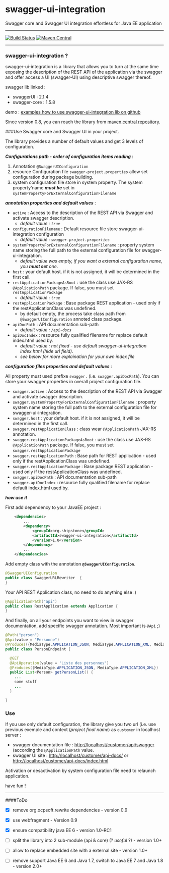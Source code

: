 # swagger-ui-integration
Swagger core and Swagger UI integration effortless for Java EE application

---

[![Build Status](https://travis-ci.org/ptitbob/swagger-ui-integration.svg?branch=master)](https://travis-ci.org/ptitbob/swagger-ui-integration)
[![Maven Central](https://maven-badges.herokuapp.com/maven-central/org.shipstone/swagger-ui-integration/badge.svg)](https://maven-badges.herokuapp.com/maven-central/org.shipstone/swagger-ui-integration)

---

### swagger-ui-integration ?

swagger-ui-integration is a library that allows you to turn at the same time exposing the description of the REST API of the application via the swagger and offer access a UI (swagger-UI) using descriptive swagger thereof.

swagger lib linked : 

* swaggerUI : 2.1.4
* swagger-core : 1.5.8

demo : [examples how to use swagger-ui-integration lib on github](https://github.com/ptitbob/swagger-ui-integration-test)

Since version 0.8, you can reach the library from [maven central repository](http://mvnrepository.com/artifact/org.shipstone/swagger-ui-integration). 

###Use Swagger core and Swagger UI in your project.

The library provides a number of default values and get 3 levels of configuration.

***Configurations path - order of configuration items reading*** :

1. Annotation ```@SwaggerUIConfiguration```
2. resource Configuration file ```swagger-project.properties``` allow set configuration during package building.
3. system configuration file store in system property. The system property'name ***must be*** set in ```systemPropertyForExternalConfigurationFilename ```

***annotation properties and default values*** : 

* ```active``` : Access to the description of the REST API via Swagger and activate swagger description.
    * *default value : ```true```*
* ```configurationFilename``` : Default resource file store swagger-ui-integration configuration
    * *default value : ```swagger-project.properties```*
* ```systemPropertyForExternalConfigurationFilename``` : property system name storing the full path to the external configuration file for swagger-ui-integration.
    * *default value was empty, if you want a external configuration name, you* ***must set*** *one*.
* ```host``` : your default host. if it is not assigned, it will be determined in the first call.
* ```restApplicationPackageAsRoot``` : use the class use JAX-RS ```@ApplicationPath``` package. If false, you must set ```restApplicationPackage```
    * *default value : ```true```*
* ```restApplicationPackage``` : Base package REST application - used only if the restApplicationClass was undefined.
    * by default empty, the process take class path from ```@SwaggerUIConfiguration``` annoted class package.
* ```apiDocPath``` : API documentation sub-path
    * *default value : ```/api-docs```*
* ```apiDocIndex``` : resource fully qualified filename for replace default index.html used by.
    * *default value : not fixed - use default swagger-ui-integration index.html (hide url field)*.
    * *see below for more explaination for your own index file*

***configuration files properties and default values*** : 

All property must used prefixe ```swagger.``` (i.e. ```swagger.apiDocPath```). You can store your swagger properties in overall project configuration file.

* ```swagger.active``` : Access to the description of the REST API via Swagger and activate swagger description.
* ```swagger.systemPropertyForExternalConfigurationFilename``` : property system name storing the full path to the external configuration file for swagger-ui-integration.
* ```swagger.host``` : your default host. if it is not assigned, it will be determined in the first call.
* ```swagger.restApplicationClass``` : class wear ```@ApplicationPath``` JAX-RS annotation.
* ```swagger.restApplicationPackageAsRoot``` : use the class use JAX-RS ```@ApplicationPath``` package. If false, you must set ```swagger.restApplicationPackage```
* ```swagger.restApplicationPath``` : Base path for REST application - used only if the restApplicationClass was undefined.
* ```swagger.restApplicationPackage``` : Base package REST application - used only if the restApplicationClass was undefined.
* ```swagger.apiDocPath``` : API documentation sub-path
* ```swagger.apiDocIndex``` : resource fully qualified filename for replace default index.html used by.


***how use it***

First add dependency to your JavaEE project : 

```xml
    <dependencies>
        ...
        <dependency>
            <groupId>org.shipstone</groupId>
            <artifactId>swagger-ui-integration</artifactId>
            <version>1.0</version>
        </dependency>
        ...
    </dependencies>
```
Add empty class with the annotation **```@SwaggerUIConfiguration```**.

```java
@SwaggerUIConfiguration
public class SwaggerURLRewriter  {
}
```
Your API REST Application class, no need to do anything else :)

```java
@ApplicationPath("api")
public class RestApplication extends Application {
}
```

And finally, on all your endpoints you want to view in swagger documentation, add specific swagger annotation. Most important is ```@Api``` ;)

```java
@Path("person")
@Api(value = "Personne")
@Produces({MediaType.APPLICATION_JSON, MediaType.APPLICATION_XML, MediaType.TEXT_PLAIN})
public class PersonEndpoint {

  @GET
  @ApiOperation(value = "Liste des personnes")
  @Produces({MediaType.APPLICATION_JSON, MediaType.APPLICATION_XML})
  public List<Person> getPersonList() {
    ...
    some stuff
    ...
  }

}
```

### Use 

If you use only default configuration, the library give you two url (i.e. use previous exemple and context (*project final name*) as ```customer``` in localhost server : 

* swagger documentation file : [http://localhost/customer/api/swagger](http://localhost/customer/api/swagger) (according the ```@ApplicationPath``` value.
* swagger UI site : [http://localhost/customer/api-docs/](http://localhost/customer/api-docs/) or [http://localhost/customer/api-docs/index.html](http://localhost/customer/api-docs/index.html)

Activation or desactivation by system configuration file need to relaunch application.

have fun !

---

####ToDo

* [x] remove org.ocpsoft.rewrite dependencies - version 0.9
* [x] use webfragment - Version 0.9
* [x] ensure compatibility java EE 6 - version 1.0-RC1
* [ ] split the library into 2 sub-module (api & core) (? *useful* ?) - version 1.0+
* [ ] allow to replace embedded site with a external site - version 1.0+
* [ ] remove support Java EE 6 and Java 1.7, switch to Java EE 7 and Java 1.8 - version 2.0+


